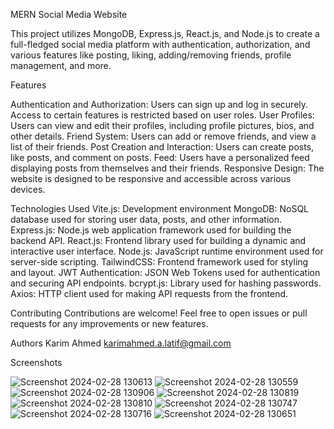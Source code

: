 MERN Social Media Website

This project utilizes MongoDB, Express.js, React.js, and Node.js to create a full-fledged social media platform with authentication, authorization, and various features like posting, liking, adding/removing friends, profile management, and more.

Features

Authentication and Authorization: Users can sign up and log in securely. Access to certain features is restricted based on user roles.
User Profiles: Users can view and edit their profiles, including profile pictures, bios, and other details.
Friend System: Users can add or remove friends, and view a list of their friends.
Post Creation and Interaction: Users can create posts, like posts, and comment on posts.
Feed: Users have a personalized feed displaying posts from themselves and their friends.
Responsive Design: The website is designed to be responsive and accessible across various devices.

Technologies Used
Vite.js: Development environment
MongoDB: NoSQL database used for storing user data, posts, and other information.
Express.js: Node.js web application framework used for building the backend API.
React.js: Frontend library used for building a dynamic and interactive user interface.
Node.js: JavaScript runtime environment used for server-side scripting.
TailwindCSS: Frontend framework used for styling and layout.
JWT Authentication: JSON Web Tokens used for authentication and securing API endpoints.
bcrypt.js: Library used for hashing passwords.
Axios: HTTP client used for making API requests from the frontend.

Contributing
Contributions are welcome! Feel free to open issues or pull requests for any improvements or new features.

Authors
Karim Ahmed karimahmed.a.latif@gmail.com  

Screenshots

![Screenshot 2024-02-28 130613](https://github.com/KarimAhmed-SE/MERN-Social-Media/assets/136053637/1be9d119-bd19-4134-8f28-71af3fd44f8a)
![Screenshot 2024-02-28 130559](https://github.com/KarimAhmed-SE/MERN-Social-Media/assets/136053637/17a8ba9f-4c35-4409-8b09-a93c07d37de2)
![Screenshot 2024-02-28 130906](https://github.com/KarimAhmed-SE/MERN-Social-Media/assets/136053637/a15bf6b1-b928-403e-a70d-93ffbb0396d3)
![Screenshot 2024-02-28 130819](https://github.com/KarimAhmed-SE/MERN-Social-Media/assets/136053637/6165bb9f-ab93-4c50-ac2c-87bddf7dd533)
![Screenshot 2024-02-28 130810](https://github.com/KarimAhmed-SE/MERN-Social-Media/assets/136053637/3978c4dc-9f96-4a4f-9f79-714603c254cc)
![Screenshot 2024-02-28 130747](https://github.com/KarimAhmed-SE/MERN-Social-Media/assets/136053637/ac4d9e1e-c7cc-4e4a-a81a-3a3dae1a9608)
![Screenshot 2024-02-28 130716](https://github.com/KarimAhmed-SE/MERN-Social-Media/assets/136053637/17d19e06-713b-4148-9634-1d2981dd448a)
![Screenshot 2024-02-28 130651](https://github.com/KarimAhmed-SE/MERN-Social-Media/assets/136053637/390a5d2f-61a9-4ac7-8f10-816a4f761510)


